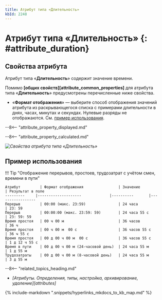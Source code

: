 ```yaml
---
title: Атрибут типа «Длительность»
kbId: 2248
---
```


# Атрибут типа «Длительность» {: #attribute_duration}

## Свойства атрибута

Атрибут типа «**Длительность**» содержит значение времени.

Помимо **[общих свойств][attribute_common_properties]** для атрибута типа «**Длительность**» предусмотрены перечисленные ниже свойства.

- «**Формат отображения**» — выберите способ отображения значений атрибута из раскрывающегося списка с примерами длительности в днях, часах, минутах и секундах. Нулевые разряды не отображаются. См. [пример использования](#пример-использования).

--8<-- "attribute_property_displayed.md"

--8<-- "attribute_property_calculated.md"

_![Свойства атрибута типа «Длительность»](attribute_duration_properties.png)_

## Пример использования

!!! Tip "Отображение перерывов, простоев, трудозатрат с учётом смен, времени в пути"

    Атрибут         | Формат отображения                | Значение          | Результат в поле
    ---------     |--------------------             |----------       |-----------------
    Перерыв         | 00:00 (макс. 23:59)               | 24 часа           | 23: 59
    Перерыв         | 00:00:00 (макс. 23:59: 59)        | 24 часа 55 с      | 23: 59: 59
    Время простоя   | 00 ч 00 м                         | 36 часов          | 36 ч
    Время простоя   | 00 ч 00 м  00 с                   | 36 часов 55 с     | 36 ч 55 с
    Время простоя   | 00 д 00 ч 00 м  00 с              | 36 часов 55 с     | 1 д 12 ч 55 с
    Время в пути    | 00 д 00 ч 00 м (24-часовой день)  | 24 часа 55 м      | 1 д 55 м
    Трудозатраты    | 00 д 00 ч 00 м (8-часовой день)   | 24 часа 55 м      | 3 д 55 м

<div class="relatedTopics" markdown="block">

--8<-- "related_topics_heading.md"

- _[Атрибуты. Определения, типы, настройка, архивирование, удаление][attributes]_

</div>

{% include-markdown ".snippets/hyperlinks_mkdocs_to_kb_map.md" %}
